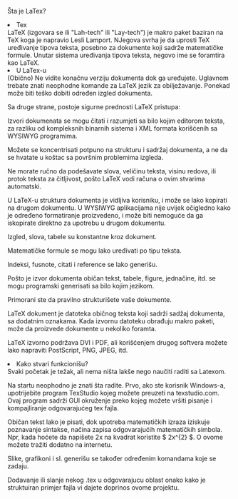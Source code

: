 Šta je LaTex?

<li>Tex </li>
LaTeX (izgovara se ili "Lah-tech" ili "Lay-tech") je makro paket baziran na TeX koga je napravio Lesli Lamport. NJegova svrha je da uprosti TeX uređivanje tipova teksta, posebno za dokumente koji sadrže matematičke formule. Unutar sistema uređivanja tipova teksta, negovo ime se foramtira kao LaTeX.<br/>
<li>U LaTex-u </li>
(Obično) Ne vidite konačnu verziju dokumenta dok ga uređujete.
Uglavnom trebate znati neophodne komande za LaTeX jezik za obilježavanje.
Ponekad može biti teško dobiti određen izgled dokumenta.

Sa druge strane, postoje sigurne prednosti LaTeX pristupa:

Izvori dokumenata se mogu čitati i razumjeti sa bilo kojim editorom teksta, za razliku od kompleksnih binarnih sistema i XML formata korišćenih sa WYSIWYG programima.


Možete se koncentrisati potpuno na strukturu i sadržaj dokumenta, a ne da se hvatate u koštac sa površnim problemima izgleda.


Ne morate ručno da podešavate slova, veličinu teksta, visinu redova, ili protok teksta za čitljivost, pošto LaTeX vodi računa o ovim stvarima automatski.


U LaTeX-u struktura dokumenta je vidljiva korisniku, i može se lako kopirati na drugom dokumentu. U WYSIWYG aplikacijama nije uvijek očigledno kako je određeno formatiranje proizvedeno, i može biti nemoguće da ga iskopirate direktno za upotrebu u drugom dokumentu.


Izgled, slova, tabele su konstantne kroz dokument.


Matematičke formule se mogu lako uređivati po tipu teksta.


Indeksi, fusnote, citati i reference se lako generišu.


Pošto je izvor dokumenta običan tekst, tabele, figure, jednačine, itd. se mogu programski generisati sa bilo kojim jezikom.


Primorani ste da pravilno strukturišete vaše dokumente.



LaTeX dokument je datoteka običnog teksta koji sadrži sadžaj dokumenta, sa dodatnim oznakama. Kada izvornu datoteku obrađuju makro paketi, može da proizvede dokumente u nekoliko foramta.


LaTeX izvorno podržava DVI i PDF, ali korišćenjem drugog softvera možete lako napraviti PostScript, PNG, JPEG, itd. <br/>


<li>Kako stvari funkcionišu? </li>
Svaki početak je težak, ali nema ništa lakše nego naučiti raditi sa Latexom.


Na startu neophodno je znati šta radite. Prvo, ako ste korisnik Windows-a, upotrijebite program TexStudio kojeg možete preuzeti na texstudio.com. Ovaj program sadrži GUI okruženje preko kojeg možete vršiti pisanje i kompajliranje odgovarajućeg tex fajla.


Običan tekst lako je pisati, dok upotreba matematičkih izraza iziskuje poznavanje sintakse, načina zapisa odgovarajućih matematičkih simbola. Npr, kada hoćete da napišete 2x na kvadrat koristite $ 2x^{2} $. O ovome možete tražiti dodatno na internetu.


Slike, grafikoni i sl. generišu se također određenim komandama koje se zadaju.


Dodavanje ili slanje nekog .tex u odgovarajucu oblast onako kako je struktuiran primjer fajla vi dajete doprinos ovome projektu.




